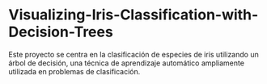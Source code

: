 # Visualizing-Iris-Classification-with-Decision-Trees
Este proyecto se centra en la clasificación de especies de iris utilizando un árbol de decisión, una técnica de aprendizaje automático ampliamente utilizada en problemas de clasificación.
